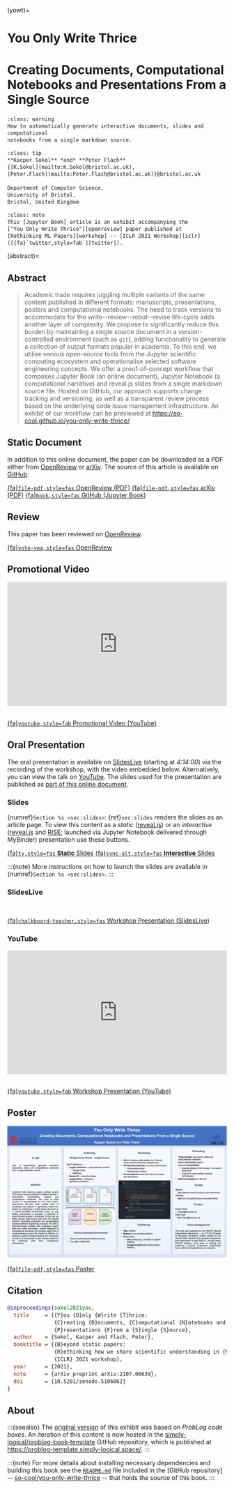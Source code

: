 (yowt)=
# You Only Write Thrice #
<h1>Creating Documents, Computational Notebooks
    and Presentations From a Single Source
</h1>

```{admonition} TL;DR
:class: warning
How to automatically generate interactive documents, slides and computational
notebooks from a single markdown source.
```

```{admonition} Authors
:class: tip
**Kacper Sokol** *and* **Peter Flach**  
{[K.Sokol](mailto:K.Sokol@bristol.ac.uk),
[Peter.Flach](mailto:Peter.Flach@bristol.ac.uk)}@bristol.ac.uk

Department of Computer Science,  
University of Bristol,  
Bristol, United Kingdom
```

```{admonition} Venue
:class: note
This [Jupyter Book] article is an exhibit accompanying the
["You Only Write Thrice"][openreview] paper published at
[Rethinking ML Papers][workshop] -- [ICLR 2021 Workshop][iclr]
([{fa}`twitter,style=fab`][twitter]).
```

(abstract)=
## Abstract ##
> Academic trade requires juggling multiple variants of the same content
  published in different formats: manuscripts, presentations, posters
  and computational notebooks. The need to track versions to accommodate
  for the write--review--rebut--revise life-cycle adds another layer of
  complexity. We propose to significantly reduce this burden by
  maintaining a single source document in a version-controlled
  environment (such as `git`), adding functionality to generate a
  collection of output formats popular in academia. To this end, we
  utilise various open-source tools from the Jupyter scientific
  computing ecosystem and operationalise selected software engineering
  concepts. We offer a proof-of-concept workflow that composes Jupyter
  Book (an online document), Jupyter Notebook (a computational
  narrative) and reveal.js slides from a single markdown source file.
  Hosted on GitHub, our approach supports change tracking and
  versioning, as well as a transparent review process based on the
  underlying code issue management infrastructure. An exhibit of our
  workflow can be previewed at
  <https://so-cool.github.io/you-only-write-thrice/>.

## Static Document ##

In addition to this online document, the paper can be downloaded as a PDF
either from [OpenReview] or [arXiv].
The source of this article is available on [GitHub][source].

<a class="btn btn-outline-primary"
   href="https://openreview.net/forum?id=i4zpuNRiU4G">{fa}`file-pdf,style=fas` OpenReview (PDF)</a>
<a class="btn btn-outline-primary"
   href="https://arxiv.org/abs/2107.06639">{fa}`file-pdf,style=fas` arXiv (PDF)</a>
<a class="btn btn-outline-primary"
   href="https://github.com/so-cool/you-only-write-thrice">{fa}`book,style=fas` GitHub (Jupyter Book)</a>

## Review ##

This paper has been reviewed on [OpenReview].

<a class="btn btn-outline-success"
   href="https://openreview.net/forum?id=i4zpuNRiU4G">{fa}`vote-yea,style=fas` OpenReview</a>

## Promotional Video ##

<div style="position: relative; width: 100%; height: 0; padding-bottom: 56.25%;">
<!--width="560" height="315"-->
<iframe style="position: absolute; top: 0; left: 0; width: 100%; height: 100%;"
        src="https://www.youtube.com/embed/h9rL5QPBBs4"
        title="You Only Write Thrice – Promotional Video (ICLR 2021 Rethinking ML Papers Workshop)"
        frameborder="0"
        allow="accelerometer; autoplay; clipboard-write; encrypted-media; gyroscope; picture-in-picture"
        allowfullscreen>
</iframe>
</div>
<br>

<a class="btn btn-outline-danger"
   href="https://www.youtube.com/watch?v=h9rL5QPBBs4">{fa}`youtube,style=fab` Promotional Video (YouTube)</a>

## Oral Presentation ##

The oral presentation is available on [SlidesLive][oral-sl] (starting at
*4:14:00*) via the recording of the workshop, with the video embedded below.
Alternatively, you can view the talk on [YouTube][oral-yt].
The slides used for the presentation are published as
[part of this online document](sec:slides).

### Slides ###

{numref}`Section %s <sec:slides>`: {ref}`sec:slides` renders the slides
as an article page.
To view this content as a *static* ([reveal.js]) or an *interactive*
([reveal.js] and [RISE]; launched via Jupyter Notebook delivered through
MyBinder) presentation use these buttons.

<a class="btn btn-outline-primary"
   href="https://so-cool.github.io/you-only-write-thrice/src/slides/yowt_slides.slides.html">{fa}`tv,style=fas` <b>Static</b> Slides</a>
<a class="btn btn-outline-primary"
    href="https://mybinder.org/v2/gh/so-cool/you-only-write-thrice/master?urlpath=tree/src/slides/yowt_slides.md">{fa}`sync-alt,style=fas` <b>Interactive</b> Slides</a>

:::{note}
More instructions on how to launch the slides are available in
{numref}`Section %s <sec:slides>`.
:::

### SlidesLive ###

<!-- SlidesLive -->
<div id="presentation-embed-38956531"></div>
<script src='https://slideslive.com/embed_presentation.js'></script>
<script>
    embed = new SlidesLiveEmbed('presentation-embed-38956531', {
        presentationId: '38956531',
        autoPlay: false,
        verticalEnabled: true,
        hideTitle: true,
        allowHiddenControlsWhenPaused: true,
        startTime: 15240  // 4:14:00
    });
</script>
<br>

<a class="btn btn-outline-danger"
   href="https://slideslive.com/38956531">{fa}`chalkboard-teacher,style=fas` Workshop Presentation (SlidesLive)</a>

### YouTube ###

<div style="position: relative; width: 100%; height: 0; padding-bottom: 56.25%;">
<!--width="560" height="315"-->
<iframe style="position: absolute; top: 0; left: 0; width: 100%; height: 100%;"
        src="https://www.youtube.com/embed/GMN4TmFRwl4"
        title="You Only Write Thrice @ Rethinking ML Papers – ICLR 2021 Workshop"
        frameborder="0"
        allow="accelerometer; autoplay; clipboard-write; encrypted-media; gyroscope; picture-in-picture"
        allowfullscreen>
</iframe>
</div>
<br>

<a class="btn btn-outline-danger"
   href="https://www.youtube.com/watch?v=GMN4TmFRwl4f">{fa}`youtube,style=fab` Workshop Presentation (YouTube)</a>

## Poster ##

<a href="poster/yowt_poster.pdf">

![poster](poster/yowt_poster.jpg)

</a>

<a class="btn btn-outline-primary"
   href="poster/yowt_poster.pdf">{fa}`file-pdf,style=fas` Poster</a>

## Citation ##

```BibTeX
@inproceedings{sokol2021you,
  title     = {{Y}ou {O}nly {W}rite {T}hrice:
               {C}reating {D}ocuments, {C}omputational {N}otebooks and
               {P}resentations {F}rom a {S}ingle {S}ource},
  author    = {Sokol, Kacper and Flach, Peter},
  booktitle = {{B}eyond static papers:
               {R}ethinking how we share scientific understanding in {ML} --
               {ICLR} 2021 workshop},
  year      = {2021},
  note      = {arXiv preprint arXiv:2107.06639},
  doi       = {10.5281/zenodo.5106062}
}
```

## About ##

:::{seealso}
The [original version][v1] of this exhibit was based on *ProbLog code boxes*.
An iteration of this content is now hosted in the
[simply-logical/problog-book-template] GitHub repository, which is published
at <https://problog-template.simply-logical.space/>.
:::

:::{note}
For more details about installing necessary dependencies and building this
book see the [`README.md`] file included in the [GitHub repository] --
[so-cool/you-only-write-thrice] -- that holds the source of this book.
:::

[Jupyter Book]: https://jupyterbook.org/intro.html
[openreview]: https://openreview.net/forum?id=i4zpuNRiU4G
[arxiv]: https://arxiv.org/abs/2107.06639
[workshop]: https://rethinkingmlpapers.github.io/
[twitter]: https://twitter.com/rethinkmlpapers
[iclr]: https://iclr.cc/virtual/2021/workshop/2142
[source]: https://github.com/so-cool/you-only-write-thrice
[oral-sl]: https://slideslive.com/38956531/beyond-static-papers-rethinking-how-we-share-scientific-understanding-in-ml
[oral-yt]: https://www.youtube.com/watch?v=GMN4TmFRwl4
[so-cool/you-only-write-thrice]: https://github.com/so-cool/you-only-write-thrice
[`README.md`]: https://github.com/so-cool/you-only-write-thrice#readme
[reveal.js]: https://github.com/hakimel/reveal.js/
[RISE]: https://rise.readthedocs.io/en/stable/
[v1]: https://github.com/So-Cool/you-only-write-thrice/releases/tag/v1
[simply-logical/problog-book-template]: https://github.com/simply-logical/problog-book-template
